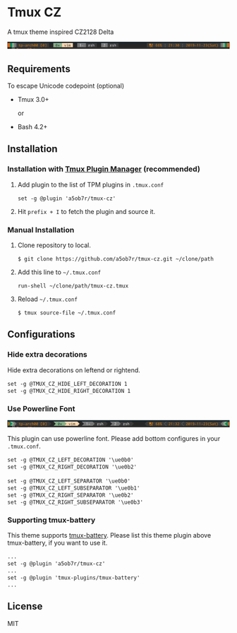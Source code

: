 # Tmux CZ

A tmux theme inspired CZ2128 Delta

![tmux statusline with tmux-cz](doc/tmux-cz2.png)

## Requirements

To escape Unicode codepoint (optional)

- Tmux 3.0+

  or

- Bash 4.2+

## Installation

### Installation with [Tmux Plugin Manager](https://github.com/tmux-plugins/tpm) (recommended)

1. Add plugin to the list of TPM plugins in `.tmux.conf`

    ```tmux
    set -g @plugin 'a5ob7r/tmux-cz'
    ```

1. Hit `prefix + I` to fetch the plugin and source it.

### Manual Installation

1. Clone repository to local.

    ```shell
    $ git clone https://github.com/a5ob7r/tmux-cz.git ~/clone/path
    ```

1. Add this line to `~/.tmux.conf`

    ```tmux
    run-shell ~/clone/path/tmux-cz.tmux
    ```

1. Reload `~/.tmux.conf`

    ```shell
    $ tmux source-file ~/.tmux.conf
    ```

## Configurations

### Hide extra decorations

Hide extra decorations on leftend or rightend.

```tmux
set -g @TMUX_CZ_HIDE_LEFT_DECORATION 1
set -g @TMUX_CZ_HIDE_RIGHT_DECORATION 1
```

### Use Powerline Font

![tmux statusline with tmux-cz using powerline font](doc/tmux-cz3.png)

This plugin can use powerline font.
Please add bottom configures in your `.tmux.conf`.

```tmux
set -g @TMUX_CZ_LEFT_DECORATION '\ue0b0'
set -g @TMUX_CZ_RIGHT_DECORATION '\ue0b2'

set -g @TMUX_CZ_LEFT_SEPARATOR '\ue0b0'
set -g @TMUX_CZ_LEFT_SUBSEPARATOR '\ue0b1'
set -g @TMUX_CZ_RIGHT_SEPARATOR '\ue0b2'
set -g @TMUX_CZ_RIGHT_SUBSEPARATOR '\ue0b3'
```

### Supporting tmux-battery

This theme supports [tmux-battery](https://github.com/tmux-plugins/tmux-battery).
Please list this theme plugin above tmux-battery, if you want to use it.

```tmux
...
set -g @plugin 'a5ob7r/tmux-cz'
...
set -g @plugin 'tmux-plugins/tmux-battery'
...
```

## License

MIT
